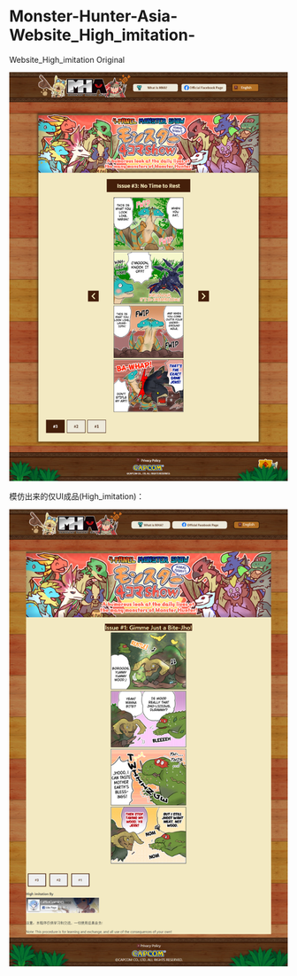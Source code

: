 # Monster-Hunter-Asia-Website_High_imitation-
Website_High_imitation
Original
<div align="center">
    <img src="Images/Original.png"</img> 
</div>

模仿出来的仅UI成品(High_imitation)：
<div align="center">
    <img src="Images/High imitation.png"</img> 
</div>
